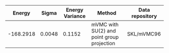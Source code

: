 |       Energy          |  Sigma          | Energy Variance  |  Method                                                          | Data repository                     |
| ----------------------| ----------------| -----------------|------------------------------------------------------------------|------------------------------------ |
|    -168.2918           |  0.0048           | 0.1152           | mVMC with SU(2) and point group projection                       | SKL/mVMC96                          |
